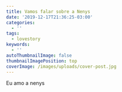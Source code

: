 ```yaml
---
title: Vamos falar sobre a Nenys
date: '2019-12-17T21:36:25-03:00'
categories:
  - ''
tags:
  - lovestory
keywords:
  - ''
autoThumbnailImage: false
thumbnailImagePosition: top
coverImage: /images/uploads/cover-post.jpg
---
```

Eu amo a nenys
